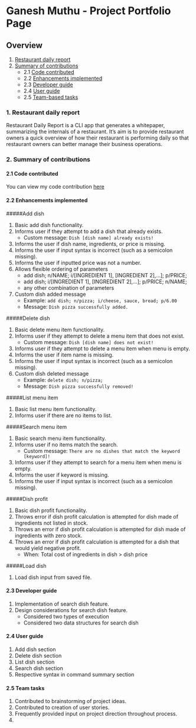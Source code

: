 # Ganesh Muthu - Project Portfolio Page

## Overview

1. [Restaurant daily report](#overview)
2. [Summary of contributions](#summary)
    + 2.1 [Code contributed](#code)
    + 2.2 [Enhancements implemented](#enhancements)
    + 2.3 [Developer guide](#dg)
    + 2.4 [User guide](#ug)
    + 2.5 [Team-based tasks](#team)
   
<a name="overview"></a>
### 1. Restaurant daily report
Restaurant Daily Report is a CLI app that generates a whitepaper, summarizing the internals of a restaurant. It’s aim is to provide restaurant owners a quick overview of how their restaurant is performing daily so that restaurant owners can better manage their business operations.

<a name="summary"></a>
### 2. Summary of contributions

<a name="code"></a>
#### 2.1 Code contributed
You can view my code contribution [here](https://nus-cs2113-ay1920s2.github.io/tp-dashboard/#breakdown=true&search=gmuthu17)

<a name="enhancements"></a>
#### 2.2 Enhancements implemented

#####Add dish
1. Basic add dish functionality.
2. Informs user if they attempt to add a dish that already exists.
    + Custom message: `Dish [dish name] already exists!`
3. Informs the user if dish name, ingredients, or price is missing.
4. Informs the user if input syntax is incorrect (such as a semicolon missing).
5. Informs the user if inputted price was not a number.
6. Allows flexible ordering of parameters
    + add dish; n/NAME; i/[INGREDIENT 1], [INGREDIENT 2],...]; p/PRICE;
    + add dish; i/[INGREDIENT 1], [INGREDIENT 2],...]; p/PRICE; n/NAME;
    + any other combination of parameters
7. Custom dish added message
    + Example: `add dish; n/pizza; i/cheese, sauce, bread; p/6.00`
    + Message: `Dish pizza successfully added.`
    
#####Delete dish
1. Basic delete menu item functionality.
2. Informs user if they attempt to delete a menu item that does not exist.
    + Custom message: `Dish [dish name] does not exist!`
3. Informs user if they attempt to delete a menu item when menu is empty.
4. Informs the user if item name is missing.
5. Informs the user if input syntax is incorrect (such as a semicolon missing).
6. Custom dish deleted message
    + Example: `delete dish; n/pizza;`
    + Message: `Dish pizza successfully removed!`

#####List menu item
1. Basic list menu item functionality.
2. Informs user if there are no items to list.

#####Search menu item
1. Basic search menu item functionality.
2. Informs user if no items match the search.
    + Custom message: `There are no dishes that match the keyword [keyword]!`
3. Informs user if they attempt to search for a menu item when menu is empty.
4. Informs the user if keyword is missing.
5. Informs the user if input syntax is incorrect (such as a semicolon missing).

#####Dish profit
1. Basic dish profit functionality.
2. Throws error if dish profit calculation is attempted for dish made of ingredients not listed in stock.
3. Throws an error if dish profit calculation is attempted for dish made of ingredients with zero stock.
4. Throws an error if dish profit calculation is attempted for a dish that would yield negative profit.
    + When: Total cost of ingredients in dish > dish price
    
#####Load dish
1. Load dish input from saved file.

<a name="dg"></a>
#### 2.3 Developer guide
1. Implementation of search dish feature.
2. Design considerations for search dish feature.
    + Considered two types of execution
    + Considered two data structures for search dish

<a name="ug"></a>
#### 2.4 User guide
1. Add dish section
2. Delete dish section
3. List dish section
4. Search dish section
5. Respective syntax in command summary section

<a name="team"></a>
#### 2.5 Team tasks
1. Contributed to brainstorming of project ideas.
2. Contributed to creation of user stories.
3. Frequently provided input on project direction throughout process.
4. 

